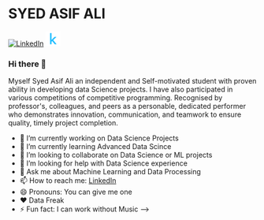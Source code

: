 # SYED ASIF ALI

[![LinkedIn](linkedin-42-151143.png//Webp.net-resizeimage.png)](https://www.linkedin.com/in/syed-asif-ali-07ab51104/)
[![Kaggle](kaggle.png)](https://www.kaggle.com/syedasifali)


### Hi there 👋

Myself Syed Asif Ali an independent and Self-motivated student with proven ability in developing data Science projects. I have also participated in various competitions of competitive programming. Recognised by professor's, colleagues, and peers as a personable, dedicated performer who demonstrates innovation, communication, and teamwork to ensure quality, timely project completion.

- 🔭 I’m currently working on Data Science Projects
- 🌱 I’m currently learning Advanced Data Scince
- 👯 I’m looking to collaborate on Data Science or ML projects
- 🤔 I’m looking for help with Data Science experience
- 💬 Ask me about Machine Learning and Data Processing
- 📫 How to reach me: [LinkedIn](https://www.linkedin.com/in/syed-asif-ali-07ab51104/)
- 😄 Pronouns: You can give me one
- ❤️ Data Freak
- ⚡ Fun fact: I can work without Music
-->


<!--
**syedasifali891/syedasifali891** is a ✨ _special_ ✨ repository because its `README.md` (this file) appears on your GitHub profile.
